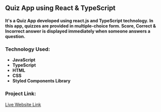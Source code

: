 ## Quiz App using React & TypeScript

#### It's a Quiz App developed using react.js and TypeScript technology. In this app, quizzes are provided in multiple-choice form. Score, Correct & Incorrect answer is displayed immediately when someone answers a question.

### Technology Used:

- **JavaScript**
- **TypeScript**
- **HTML**
- **CSS**
- **Styled Components Library**

### Project Link:

<a target="_blank" href="https://masrursakib-react-typescript-quiz-app.netlify.app/">Live Website Link</a>
